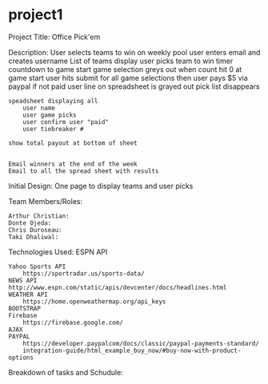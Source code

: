 # project1

Project Title: Office Pick'em

Description: User selects teams to win on weekly pool
    user enters email and creates username
    List of teams display
    user picks team to win 
    timer countdown to game start
        game selection greys out when count hit 0 at game start
    user hits submit for all game selections then
    user pays $5 via paypal
     if not paid user line on spreadsheet is grayed out
        pick list disappears

    speadsheet displaying all 
        user name 
        user game picks
        user confirm user "paid"
        user tiebreaker #

    show total payout at bottom of sheet


    Email winners at the end of the week
    Email to all the spread sheet with results


Initial Design: One page to display teams and user picks

Team Members/Roles: 

    Arthur Christian: 
    Donte Ojeda: 
    Chris Duroseau:
    Taki Dhaliwal:

Technologies Used:
    ESPN API

    Yahoo Sports API
        https://sportradar.us/sports-data/
    NEWS API
    http://www.espn.com/static/apis/devcenter/docs/headlines.html
    WEATHER API
        https://home.openweathermap.org/api_keys
    BOOTSTRAP
    Firebase
        https://firebase.google.com/
    AJAX
    PAYPAL
        https://developer.paypalcom/docs/classic/paypal-payments-standard/
        integration-guide/html_example_buy_now/#buy-now-with-product-options

Breakdown of tasks and Schudule:

